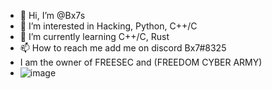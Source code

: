 - 👋 Hi, I’m @Bx7s
- 👀 I’m interested in Hacking, Python, C++/C
- 🌱 I’m currently learning C++/C, Rust
- 📫 How to reach me add me on discord Bx7#8325
- I am the owner of FREESEC and (FREEDOM CYBER ARMY)
- ![image](https://user-images.githubusercontent.com/119790180/205487914-1406ccaa-3fcc-44e8-b885-d10956e57aa6.png)


<!---
Bx7s/Bx7s is a ✨ special ✨ repository because its `README.md` (this file) appears on your GitHub profile.
You can click the Preview link to take a look at your changes.
--->
